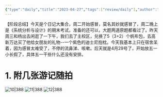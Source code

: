 ```yaml
---
{"type":"daily","title":"2023-04-27","tags":["review/daily"],"author":"codertoro","establish":"2023-04-27T00:00:00","location":"辽宁大连","weather":"晴","dg-publish":true,"permalink":"/Daily/2023/2023-04-27/","dgPassFrontmatter":true,"created":"2025-02-23T17:22:12.930+08:00","updated":"2025-03-03T22:19:44.378+08:00"}
---
```


【阶段总结】今天是个日记大集合，周二开始感冒，莫名其妙就感冒了，周二晚上是《系统分析与设计》的期末考试，准备的还可以，大题两道原题都看过了。昨天周三和杨出去闲逛了一下午，我们去了主校区，兑换了5（3+2）个帆布包，去高新万达买了他给女朋友的礼物--一个紫色的迪士尼抱枕。今天我基本上只在宿舍呆着，因为感冒太难受了，不停的流鼻涕、咳嗽。后天就是4月29号了，开始放五一小长假了，具体五一干些什么还没有安排。

# 1. 附几张游记随拍

![10|388](https://img.codertoro.top/Bucket/img/daily/2023/04/0427/WechatIMG555.jpeg)
![11|388](https://img.codertoro.top/Bucket/img/daily/2023/04/0427/WechatIMG556.jpeg)
![12|388](https://img.codertoro.top/Bucket/img/daily/2023/04/0410/12-20230410-荒凉的金石滩-烤肉-正新鸡排-5071681178643_.pic_hd.jpg)


